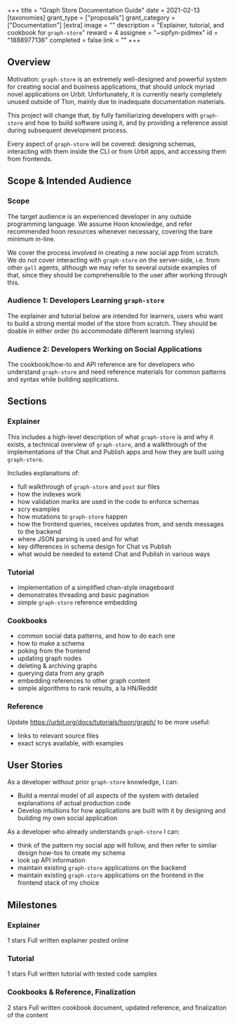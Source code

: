 +++
title = "Graph Store Documentation Guide"
date = 2021-02-13
[taxonomies]
grant_type = ["proposals"]
grant_category = ["Documentation"]
[extra]
image = ""
description = "Explainer, tutorial, and cookbook for `graph-store`"
reward = 4
assignee = "~sipfyn-pidmex"
id = "1888977136"
completed = false
link = ""
+++

## Overview
Motivation: `graph-store` is an extremely well-designed and powerful system for creating social and business applications, that should unlock myriad novel applications on Urbit. Unfortunately, it is currently nearly completely unused outside of Tlon, mainly due to inadequate documentation materials.

This project will change that, by fully familiarizing developers with `graph-store` and how to build software using it, and by providing a reference assist during subsequent development process.

Every aspect of `graph-store` will be covered: designing schemas, interacting with them inside the CLI or from Urbit apps, and accessing them from frontends.

## Scope & Intended Audience
### Scope
The target audience is an experienced developer in any outside programming language. We assume Hoon knowledge, and refer recommended hoon resources whenever necessary, covering the bare minimum in-line.

We cover the process involved in creating a new social app from scratch. We do not cover interacting with `graph-store` on the server-side, i.e. from other `gall` agents, although we may refer to several outside examples of that, since they should be comprehensible to the user after working through this.

### Audience 1: Developers Learning `graph-store`
The explainer and tutorial below are intended for learners, users who want to build a strong mental model of the store from scratch. They should be doable in either order (to accommodate different learning styles)

### Audience 2: Developers Working on Social Applications
The cookbook/how-to and API reference are for developers who understand `graph-store` and need reference materials for common patterns and syntax while building applications. 

## Sections
### Explainer

This includes a high-level description of what `graph-store` is and why it exists, a technical overview of `graph-store`, and a walkthrough of the implementations of the Chat and Publish apps and how they are built using `graph-store`.

Includes explanations of:
* full walkthrough of `graph-store` and `post` sur files
* how the indexes work
* how validation marks are used in the code to enforce schemas
* scry examples
* how mutations to `graph-store` happen
* how the frontend queries, receives updates from, and sends messages to the backend
* where JSON parsing is used and for what
* key differences in schema design for Chat vs Publish 
* what would be needed to extend Chat and Publish in various ways

### Tutorial
* implementation of a simplified chan-style imageboard
* demonstrates threading and basic pagination
* simple `graph-store` reference embedding

### Cookbooks
* common social data patterns, and how to do each one
* how to make a schema
* poking from the frontend
* updating graph nodes
* deleting & archiving graphs
* querying data from any graph
* embedding references to other graph content
* simple algorithms to rank results, a la HN/Reddit

### Reference
Update https://urbit.org/docs/tutorials/hoon/graph/ to be more useful:
* links to relevant source files
* exact scrys available, with examples

## User Stories
As a developer without prior `graph-store` knowledge, I can:
* Build a mental model of all aspects of the system with detailed explanations of actual production code
* Develop intuitions for how applications are built with it by designing and building my own social application

As a developer who already understands `graph-store` I can:
* think of the pattern my social app will follow, and then refer to similar design how-tos to create my schema
* look up API information
* maintain existing `graph-store` applications on the backend
* maintain existing `graph-store` applications on the frontend in the frontend stack of my choice

## Milestones


### Explainer
1 stars
Full written explainer posted online


### Tutorial
1 stars
Full written tutorial with tested code samples


### Cookbooks & Reference, Finalization
2 stars
Full written cookbook document, updated reference, and finalization of the content

    
